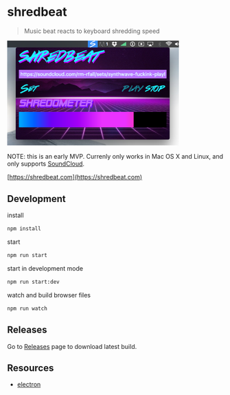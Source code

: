 # shredbeat

> Music beat reacts to keyboard shredding speed

<img src="https://github.com/miguelmota/shredbeat/blob/master/screenshot.png?raw=true" width="400">

NOTE: this is an early MVP. Currenly only works in Mac OS X and Linux, and only supports [SoundCloud](https://soundcloud.com).

[https://shredbeat.com](https://shredbeat.com)

## Development

install

```bash
npm install
```

start

```bash
npm run start
```

start in development mode

```bash
npm run start:dev
```

watch and build browser files

```bash
npm run watch
```

## Releases

Go to [Releases](https://github.com/miguelmota/shredbeat/releases) page to download latest build.

## Resources

- [electron](http://electron.atom.io)
